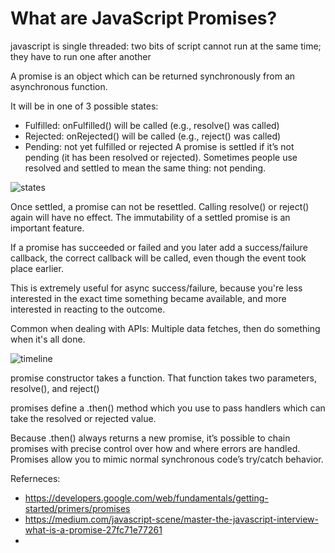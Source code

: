 # What are JavaScript Promises?

javascript is single threaded: two bits of script cannot run at the same time; they have to run one after another

A promise is an object which can be returned synchronously from an asynchronous function. 

It will be in one of 3 possible states:
- Fulfilled: onFulfilled() will be called (e.g., resolve() was called)
- Rejected: onRejected() will be called (e.g., reject() was called)
- Pending: not yet fulfilled or rejected
A promise is settled if it’s not pending (it has been resolved or rejected). Sometimes people use resolved and settled to mean the same thing: not pending.

![states](https://raw.githubusercontent.com/basarat/typescript-book/master/images/promise%20states%20and%20fates.png)

Once settled, a promise can not be resettled. Calling resolve() or reject() again will have no effect. The immutability of a settled promise is an important feature.

If a promise has succeeded or failed and you later add a success/failure callback, the correct callback will be called, even though the event took place earlier.

This is extremely useful for async success/failure, because you're less interested in the exact time something became available, and more interested in reacting to the outcome.

Common when dealing with APIs: Multiple data fetches, then do something when it's all done.


![timeline](https://cdn.tutsplus.com/net/uploads/2013/04/promise-validation-promise.png)



 promise constructor takes a function. That function takes two parameters, resolve(), and reject()
 
 
 promises define a .then() method which you use to pass handlers which can take the resolved or rejected value.
 
 Because .then() always returns a new promise, it’s possible to chain promises with precise control over how and where errors are handled. Promises allow you to mimic normal synchronous code’s try/catch behavior.
 
 
 
 
Referneces:
- https://developers.google.com/web/fundamentals/getting-started/primers/promises
- https://medium.com/javascript-scene/master-the-javascript-interview-what-is-a-promise-27fc71e77261
- 
